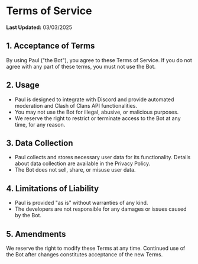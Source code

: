 # Terms of Service

**Last Updated:** 03/03/2025

## 1. Acceptance of Terms
By using Paul ("the Bot"), you agree to these Terms of Service. If you do not agree with any part of these terms, you must not use the Bot.

## 2. Usage
- Paul is designed to integrate with Discord and provide automated moderation and Clash of Clans API functionalities.
- You may not use the Bot for illegal, abusive, or malicious purposes.
- We reserve the right to restrict or terminate access to the Bot at any time, for any reason.

## 3. Data Collection
- Paul collects and stores necessary user data for its functionality. Details about data collection are available in the Privacy Policy.
- The Bot does not sell, share, or misuse user data.

## 4. Limitations of Liability
- Paul is provided "as is" without warranties of any kind.
- The developers are not responsible for any damages or issues caused by the Bot.

## 5. Amendments
We reserve the right to modify these Terms at any time. Continued use of the Bot after changes constitutes acceptance of the new Terms.
